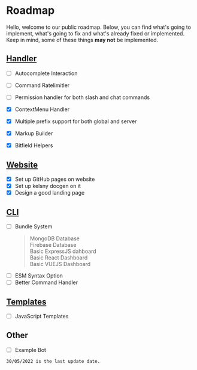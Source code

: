 # Roadmap

Hello, welcome to our public roadmap. Below, you can find what's going to implement, what's going to fix and what's already fixed or implemented. Keep in mind, some of these things **may not** be implemented.

## [Handler](https://github.com/sern-handler/handler) 

- [ ] Autocomplete Interaction 
- [ ] Command Ratelimitler
- [ ] Permission handler for both slash and chat commands

- [x] ContextMenu Handler <br>
- [x] Multiple prefix support for both global and server <br>
- [x] Markup Builder <br>
- [x] Bitfield Helpers <br>

## [Website](https://github.com/sern-handler/website)
- [x] Set up GitHub pages on website
- [x] Set up kelsny docgen on it
- [x] Design a good landing page

## [CLI](https://github.com/sern-handler/cli)

- [ ] Bundle System
  > MongoDB Database <br>
  > Firebase Database <br>
  > Basic ExpressJS dahboard <br>
  > Basic React Dashboard <br>
  > Basic VUEJS Dashboard <br>
- [ ] ESM Syntax Option
- [ ] Better Command Handler

## [Templates](https://github.com/sern-handler/templates)

- [ ] JavaScript Templates

## Other

- [ ] Example Bot

`30/05/2022 is the last update date.`
